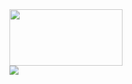 <img src="https://media.giphy.com/media/v1.Y2lkPTc5MGI3NjExNWp3N2cwb251MzdhemF3anQ0dXlibXRiYnVudHFsYmZxcG02b214cCZlcD12MV9pbnRlcm5hbF9naWZfYnlfaWQmY3Q9cw/y6ePYRgvHNXJYkkyJg/giphy.gif" width=200 height=100>
<div id="badges">
<a href="https://www.linkedin.com/in/latasha-jones-nc/"><img src="https://img.shields.io/badge/LinkedIn-blue?logo=linkedin&logoColor=white&style=for-the-badge"><a/>
</div>

